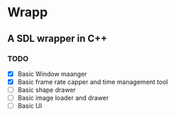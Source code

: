 # Wrapp
## A SDL wrapper in C++



### TODO

- [x] Basic Window maanger
- [x] Basic frame rate capper and time management tool
- [ ] Basic shape drawer
- [ ] Basic image loader and drawer
- [ ] Basic UI  
